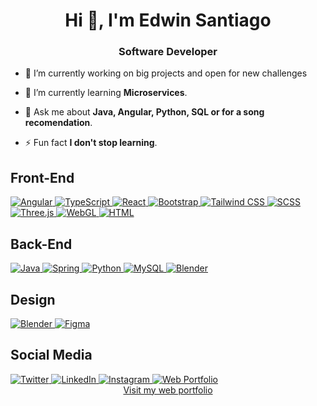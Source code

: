 ## <h1 align="center">Hi 👋, I'm Edwin Santiago</h1>
<h3 align="center">Software Developer</h3>


<!-- <h6 align="center"> Java, Python, C/C++, JavaScript, SQL </h6> -->

 - 🔭 I’m currently working on big projects and open for new challenges
 
- 🌱 I’m currently learning **Microservices**.

<!-- 🤝 I’m looking for help to **gain experience and improve my coding.** -->

<!-- - 👨‍💻 All of my projects are available at [https://edwinsanfi.github.io](https://edwinsanfi.github.io) -->

- 💬 Ask me about **Java, Angular, Python, SQL or for a song recomendation**.

- ⚡ Fun fact **I don't stop learning**.

<!-- [![Top Langs](https://github-readme-stats.vercel.app/api/top-langs/?username=edwinsanfi&layout=compact)](https://github.com/anuraghazra/github-readme-stats) -->

## Front-End

<a href="https://angular.io" target="_blank" rel="noreferrer"> 
  <img src="https://img.shields.io/badge/Angular-DD0031?style=for-the-badge&logo=angular&logoColor=white" alt="Angular">
</a>
 <a href="https://www.typescriptlang.org" target="_blank" rel="noreferrer"> 
  <img src="https://img.shields.io/badge/TypeScript-3178C6?style=for-the-badge&logo=typescript&logoColor=white" alt="TypeScript">
</a>
<a href="https://es.react.dev" target="_blank" rel="noreferrer"> 
  <img src="https://img.shields.io/badge/React-61DAFB?style=for-the-badge&logo=react&logoColor=white" alt="React"></img>
</a>
<a href="https://getbootstrap.com" target="_blank" rel="noreferrer"> 
  <img src="https://img.shields.io/badge/Bootstrap-7952B3?style=for-the-badge&logo=bootstrap&logoColor=white" alt="Bootstrap">
</a>
 <a href="https://tailwindcss.com" target="_blank" rel="noreferrer"> 
  <img src="https://img.shields.io/badge/Tailwind_CSS-38B2AC?style=for-the-badge&logo=tailwind-css&logoColor=white" alt="Tailwind CSS"></img>
</a>
<a href="https://sass-lang.com" target="_blank" rel="noreferrer"> 
  <img src="https://img.shields.io/badge/SASS-CC6699?style=for-the-badge&logo=SASS&logoColor=white" alt="SCSS">
</a>
<a href="https://threejs.org" target="_blank" rel="noreferrer"> 
  <img src="https://img.shields.io/badge/ThreeJs-000000?style=for-the-badge&logo=three.js&logoColor=white" alt="Three.js"></img>
</a>
<a href="https://get.webgl.org" target="_blank" rel="noreferrer"> 
 <img src="https://img.shields.io/badge/WebGL-990000?style=for-the-badge&logo=webgl&logoColor=white" alt="WebGL"></img>
</a> 
<a href="https://www.w3.org/html/" target="_blank" rel="noreferrer"> 
  <img src="https://img.shields.io/badge/html-E34F26?style=for-the-badge&logo=html5&logoColor=white" alt="HTML"></img>
</a> 

## Back-End

<a href="https://www.java.com" target="_blank" rel="noreferrer"> 
  <img src="https://img.shields.io/badge/java-b07219?style=for-the-badge&logo=java&logoColor=white" alt="Java"></img>
</a> 
<a href="https://spring.io" target="_blank" rel="noreferrer"> 
  <img src="https://img.shields.io/badge/spring-6DB33F?style=for-the-badge&logo=spring&logoColor=white" alt="Spring"></img>
</a>
<a href="https://www.python.org" target="_blank" rel="noreferrer"> 
  <img src="https://img.shields.io/badge/python-3776AB?style=for-the-badge&logo=python&logoColor=white" alt="Python"></img>
</a> 
<a href="https://www.mysql.com" target="_blank" rel="noreferrer"> 
  <img src="https://img.shields.io/badge/my--sql-4479A1?style=for-the-badge&logo=mysql&logoColor=white" alt="MySQL"></img>
</a> 
<a href="https://openai.com" target="_blank" rel="noreferrer"> 
  <img src="https://img.shields.io/badge/open--ai-412991?style=for-the-badge&logo=openai&logoColor=white" alt="Blender"></img>
</a> 

## Design

<a href="https://www.blender.org" target="_blank" rel="noreferrer"> 
  <img src="https://img.shields.io/badge/blender-F5792A?style=for-the-badge&logo=blender&logoColor=white" alt="Blender"></img>
</a> 
<a href="https://www.figma.com" target="_blank" rel="noreferrer"> 
  <img src="https://img.shields.io/badge/figma-F24E1E?style=for-the-badge&logo=figma&logoColor=white" alt="Figma"></img>
</a> 

## Social Media
<a href="https://twitter.com/edwinsanfi" target="_blank" rel="noreferrer"> 
  <img src="https://img.shields.io/badge/twitter-1D9BF0?style=for-the-badge&logo=twitter&logoColor=white" alt="Twitter"></img>
</a> 
<a href="https://www.linkedin.com/in/edwin-san/" target="_blank" rel="noreferrer"> 
  <img src="https://img.shields.io/badge/linkedin-0A66C2?style=for-the-badge&logo=linkedin&logoColor=white" alt="LinkedIn"></img>
</a> 
<a href="https://instagram.com/edwinsanfi" target="_blank" rel="noreferrer"> 
  <img src="https://img.shields.io/badge/instagram-E4405F?style=for-the-badge&logo=instagram&logoColor=white" alt="Instagram"></img>
</a> 

<a href="https://edwinsanfi.dev" target="_blank" rel="noreferrer"> 
  <img src="https://img.shields.io/badge/my--web--portfolio-00A98F?style=for-the-badge&logo=pinboard&logoColor=white" alt="Web Portfolio"></img>
</a> 

<div align="center">
  <a href="https://edwinsanfi.dev"> Visit my web portfolio </a>
</div>

<!-- <a href="https://www.python.org" target="_blank" rel="noreferrer"> 
  <img src="https://img.shields.io/badge/django-092E20?style=for-the-badge&logo=django&logoColor=white" alt="MySQL"></img>
</a> 
<a href="https://www.python.org" target="_blank" rel="noreferrer"> 
  <img src="https://img.shields.io/badge/slack-4A154B?style=for-the-badge&logo=slack&logoColor=white" alt="Slack"></img>
</a> 
<a href="https://flutter.dev" target="_blank" rel="noreferrer"> 
  <img src="https://img.shields.io/badge/flutter-02569B?style=for-the-badge&logo=flutter&logoColor=white" alt="Flutter"></img>
</a> 
-->
